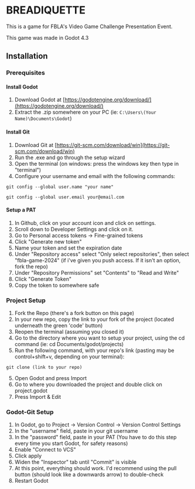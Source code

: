 # BREADIQUETTE
This is a game for FBLA's Video Game Challenge Presentation Event.

This game was made in Godot 4.3


## Installation
### Prerequisites
#### Install Godot
1. Download Godot at [https://godotengine.org/download/](https://godotengine.org/download/)
2. Extract the .zip somewhere on your PC (ie: `C:\Users\(Your Name)\Documents\Godot`)
#### Install Git
1. Download Git at [https://git-scm.com/download/win](https://git-scm.com/download/win)
2. Run the .exe and go through the setup wizard
3. Open the terminal (on windows: press the windows key then type in "terminal")
4. Configure your username and email with the following commands:
```shell
git config --global user.name "your name"
```
```shell
git config --global user.email your@email.com
```
#### Setup a PAT
1. In Github, click on your account icon and click on settings.
2. Scroll down to Developer Settings and click on it.
3. Go to Personal access tokens -> Fine-grained tokens
4. Click "Generate new token"
5. Name your token and set the expiration date
6. Under "Repository access" select "Only select repositories", then select "fbla-game-2024" (if i've given you push access. If it isn't an option, fork the repo)
7. Under "Repository Permissions" set "Contents" to "Read and Write"
8. Click "Generate Token"
9. Copy the token to somewhere safe
### Project Setup
1. Fork the Repo (there's a fork button on this page)
2. In your new repo, copy the link to your fork of the project (located underneath the green 'code' button)
3. Reopen the terminal (assuming you closed it)
4. Go to the directory where you want to setup your project, using the cd command (ie: cd Documents/godot/projects)
5. Run the following command, with your repo's link (pasting may be control+shift+v, depending on your terminal):
```shell
git clone (link to your repo)
```
5. Open Godot and press Import
6. Go to where you downloaded the project and double click on project.godot
7. Press Import & Edit
### Godot-Git Setup
1. In Godot, go to Project -> Version Control -> Version Control Settings
2. In the "username" field, paste in your git username
3. In the "password" field, paste in your PAT (You have to do this step every time you start Godot, for safety reasons)
4. Enable "Connect to VCS"
5. Click apply
6. Widen the "Inspector" tab until "Commit" is visible
7. At this point, everything should work. I'd recommend using the pull button (should look like a downwards arrow) to double-check
8. Restart Godot
